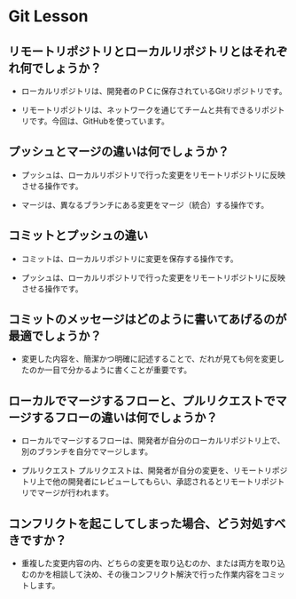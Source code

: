 # Git Lesson

## リモートリポジトリとローカルリポジトリとはそれぞれ何でしょうか？
- ローカルリポジトリは、開発者のＰＣに保存されているGitリポジトリです。

- リモートリポジトリは、ネットワークを通じてチームと共有できるリポジトリです。今回は、GitHubを使っています。


## プッシュとマージの違いは何でしょうか？
- プッシュは、ローカルリポジトリで行った変更をリモートリポジトリに反映させる操作です。

- マージは、異なるブランチにある変更をマージ（統合）する操作です。


## コミットとプッシュの違い
- コミットは、ローカルリポジトリに変更を保存する操作です。

- プッシュは、ローカルリポジトリで行った変更をリモートリポジトリに反映させる操作です。


## コミットのメッセージはどのように書いてあげるのが最適でしょうか？
- 変更した内容を、簡潔かつ明確に記述することで、だれが見ても何を変更したのか一目で分かるように書くことが重要です。


## ローカルでマージするフローと、プルリクエストでマージするフローの違いは何でしょうか？
- ローカルでマージするフローは、開発者が自分のローカルリポジトリ上で、別のブランチを自分でマージします。

- プルリクエスト
プルリクエストは、開発者が自分の変更を、リモートリポジトリ上で他の開発者にレビューしてもらい、承認されるとリモートリポジトリでマージが行われます。

## コンフリクトを起こしてしまった場合、どう対処すべきですか？
- 重複した変更内容の内、どちらの変更を取り込むのか、または両方を取り込むのかを相談して決め、その後コンフリクト解決で行った作業内容をコミットします。